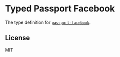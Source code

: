 # Typed Passport Facebook

The type definition for [`passport-facebook`](https://github.com/jaredhanson/passport-facebook).

## License

MIT
